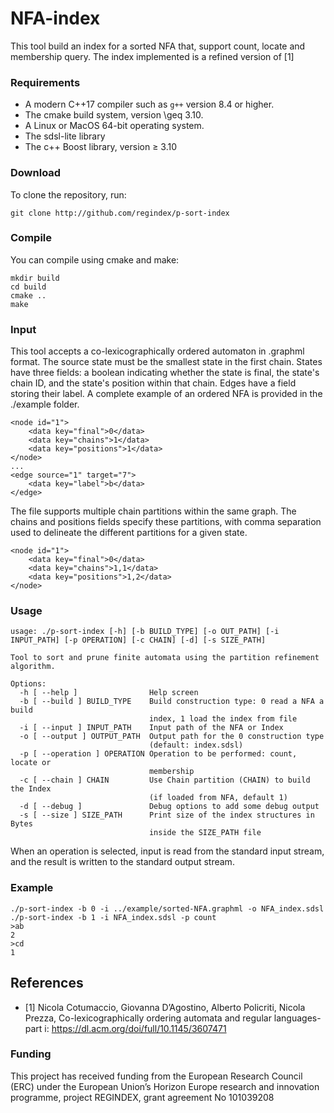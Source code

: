 # NFA-index

This tool build an index for a sorted NFA that, support count, locate and membership query. The index implemented is a refined version of [1]

### Requirements

* A modern C++17 compiler such as `g++` version 8.4 or higher.
* The cmake build system, version \geq 3.10.
* A Linux or MacOS 64-bit operating system.
* The sdsl-lite library
* The c++ Boost library, version $\geq$ 3.10

### Download

To clone the repository, run:

```console
git clone http://github.com/regindex/p-sort-index
```

### Compile

You can compile using cmake and make:

```console
mkdir build
cd build
cmake ..
make
```

### Input

This tool accepts a co-lexicographically ordered automaton in .graphml format. The source state must be the smallest state in the first chain.  States have three fields: a boolean indicating whether the state is final, the state's chain ID, and the state's position within that chain. Edges have a field storing their label.  A complete example of an ordered NFA is provided in the ./example folder.
```
<node id="1">
    <data key="final">0</data>
    <data key="chains">1</data>
    <data key="positions">1</data>
</node>
...
<edge source="1" target="7">
    <data key="label">b</data>
</edge>
```
The file supports multiple chain partitions within the same graph.  The chains and positions fields specify these partitions, with comma separation used to delineate the different partitions for a given state.
```
<node id="1">
    <data key="final">0</data>
    <data key="chains">1,1</data>
    <data key="positions">1,2</data>
</node>
```

### Usage

```
usage: ./p-sort-index [-h] [-b BUILD_TYPE] [-o OUT_PATH] [-i INPUT_PATH] [-p OPERATION] [-c CHAIN] [-d] [-s SIZE_PATH]

Tool to sort and prune finite automata using the partition refinement algorithm.

Options:
  -h [ --help ]                Help screen
  -b [ --build ] BUILD_TYPE    Build construction type: 0 read a NFA a build 
                               index, 1 load the index from file
  -i [ --input ] INPUT_PATH    Input path of the NFA or Index
  -o [ --output ] OUTPUT_PATH  Output path for the 0 construction type 
                               (default: index.sdsl)
  -p [ --operation ] OPERATION Operation to be performed: count, locate or 
                               membership
  -c [ --chain ] CHAIN         Use Chain partition (CHAIN) to build the Index 
                               (if loaded from NFA, default 1)
  -d [ --debug ]               Debug options to add some debug output
  -s [ --size ] SIZE_PATH      Print size of the index structures in Bytes 
                               inside the SIZE_PATH file
```

When an operation is selected, input is read from the standard input stream, and the result is written to the standard output stream.

### Example

```
./p-sort-index -b 0 -i ../example/sorted-NFA.graphml -o NFA_index.sdsl
./p-sort-index -b 1 -i NFA_index.sdsl -p count
>ab
2
>cd
1
```

## References

- [1] Nicola Cotumaccio, Giovanna D’Agostino, Alberto Policriti, Nicola Prezza, Co-lexicographically ordering automata and regular languages-part i: https://dl.acm.org/doi/full/10.1145/3607471

### Funding

This project has received funding from the European Research Council (ERC) under the European Union’s Horizon Europe research and innovation programme, project REGINDEX, grant agreement No 101039208
